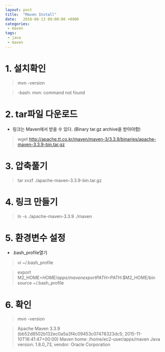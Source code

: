 ```yaml
---
layout: post
title:  "Maven Install"
date:   2016-08-13 09:00:00 +0900
categories:
 - maven
tags: 
 - java
 - maven
---
```


# 1. 설치확인

> mvn -version

> -bash: mvn: command not found

# 2. tar파일 다운로드
- 링크는 Maven에서 받을 수 있다. (Binary tar.gz archive을 받아야함)

> wget http://apache.tt.co.kr/maven/maven-3/3.3.9/binaries/apache-maven-3.3.9-bin.tar.gz

# 3. 압축풀기

> tar xvzf ./apache-maven-3.3.9-bin.tar.gz 

# 4. 링크 만들기

> ln -s ./apache-maven-3.3.9 ./maven

# 5. 환경변수 설정
- .bash_profile열기

> vi ~/.bash_profile

> export M2_HOME=$HOME/apps/maven
> export PATH=$PATH:$M2_HOME/bin
> source ~/.bash_profile 

# 6. 확인

> mvn -version

> Apache Maven 3.3.9 (bb52d8502b132ec0a5a3f4c09453c07478323dc5; 2015-11-    10T16:41:47+00:00)
> Maven home: /home/ec2-user/apps/maven
> Java version: 1.8.0_73, vendor: Oracle Corporation

